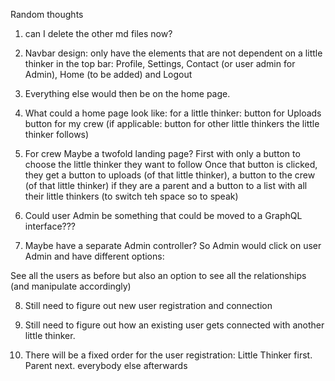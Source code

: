 Random thoughts

1. can I delete the other md files now?

2. Navbar design: only have the elements that are not dependent on a little thinker in the top bar:
Profile, Settings, Contact (or user admin for Admin), Home (to be added) and Logout

3. Everything else would then be on the home page. 

4. What could a home page look like: 
for a little thinker:
button for Uploads
button for my crew
(if applicable: button for other little thinkers the little thinker follows)

5. For crew
Maybe a twofold landing page?
First with only a button to choose the little thinker they want to follow
Once that button is clicked, they get a button to uploads (of that little thinker),
a button to the crew (of that little thinker) if they are a parent and a button to a list with all their little thinkers (to switch teh space so to speak)

6. Could user Admin be something that could be moved to a GraphQL interface???

7. Maybe have a separate Admin controller?
So Admin would click on user Admin and have different options:

See all the users as before
but also an option to see all the relationships (and manipulate accordingly)

8. Still need to figure out new user registration and connection

9. Still need to figure out how an existing user gets connected with another little thinker.

10. There will be a fixed order for the user registration:
Little Thinker first. Parent next. everybody else afterwards